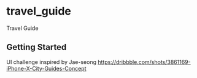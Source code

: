# travel_guide

Travel Guide

## Getting Started

UI challenge inspired by Jae-seong 
https://dribbble.com/shots/3861169-iPhone-X-City-Guides-Concept 

